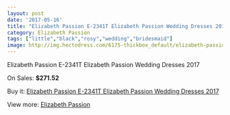 ```yaml
---
layout: post
date: '2017-05-16'
title: "Elizabeth Passion E-2341T Elizabeth Passion Wedding Dresses 2017"
category: Elizabeth Passion
tags: ["little","black","rosy","wedding","bridesmaid"]
image: http://img.hectodress.com/6175-thickbox_default/elizabeth-passion-e-2341t-elizabeth-passion-wedding-dresses-2013.jpg
---
```

Elizabeth Passion E-2341T Elizabeth Passion Wedding Dresses 2017

On Sales: **$271.52**
<a href="https://www.hectodress.com/elizabeth-passion/3004-elizabeth-passion-e-2341t-elizabeth-passion-wedding-dresses-2013.html"><amp-img layout="responsive" width="600" height="600" src="//img.hectodress.com/6175-thickbox_default/elizabeth-passion-e-2341t-elizabeth-passion-wedding-dresses-2013.jpg" alt="Elizabeth Passion E-2341T Elizabeth Passion Wedding Dresses 2017 0" /></a>

Buy it: [Elizabeth Passion E-2341T Elizabeth Passion Wedding Dresses 2017](https://www.hectodress.com/elizabeth-passion/3004-elizabeth-passion-e-2341t-elizabeth-passion-wedding-dresses-2013.html "Elizabeth Passion E-2341T Elizabeth Passion Wedding Dresses 2017")

View more: [Elizabeth Passion](https://www.hectodress.com/53-elizabeth-passion "Elizabeth Passion")